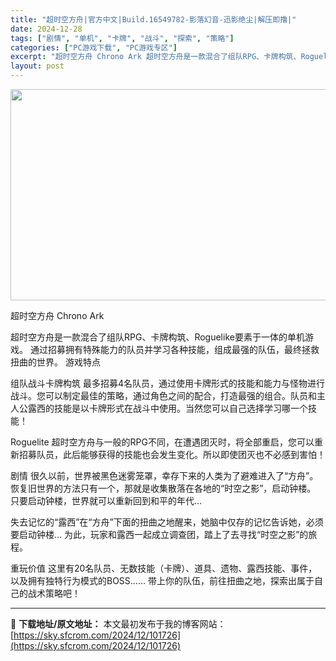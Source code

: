 ```yaml
---
title: "超时空方舟|官方中文|Build.16549782-影落幻音-迅影绝尘|解压即撸|"
date: 2024-12-28
tags: ["剧情", "单机", "卡牌", "战斗", "探索", "策略"]
categories: ["PC游戏下载", "PC游戏专区"]
excerpt: "超时空方舟 Chrono Ark 超时空方舟是一款混合了组队RPG、卡牌构筑、Roguelike要素于一体的单机游戏。 通过招募拥有特殊能力的队员并学习各种技能，组成最强的队伍，最终拯救扭曲的世界。 游戏特点 组队战斗卡牌构筑 最多招募4名队员，通过使用卡牌形式的技能和能力与怪物进行战斗。您可以制定&hellip;"
layout: post
---
```


<img class="aligncenter size-full wp-image-101724" src="https://sky.sfcrom.com/wp-content/uploads/2024/12/202412281451212.webp" alt="" width="600" height="338" />

超时空方舟 Chrono Ark

超时空方舟是一款混合了组队RPG、卡牌构筑、Roguelike要素于一体的单机游戏。
通过招募拥有特殊能力的队员并学习各种技能，组成最强的队伍，最终拯救扭曲的世界。
游戏特点

组队战斗卡牌构筑
最多招募4名队员，通过使用卡牌形式的技能和能力与怪物进行战斗。您可以制定最佳的策略，通过角色之间的配合，打造最强的组合。队员和主人公露西的技能是以卡牌形式在战斗中使用。当然您可以自己选择学习哪一个技能！

Roguelite
超时空方舟与一般的RPG不同，在遭遇团灭时，将全部重启，您可以重新招募队员，此后能够获得的技能也会发生变化。所以即使团灭也不必感到害怕！

剧情
很久以前，世界被黑色迷雾笼罩，幸存下来的人类为了避难进入了“方舟”。
恢复旧世界的方法只有一个，那就是收集散落在各地的“时空之影”，启动钟楼。
只要启动钟楼，世界就可以重新回到和平的年代…

失去记忆的“露西”在“方舟”下面的扭曲之地醒来，她脑中仅存的记忆告诉她，必须要启动钟楼…
为此，玩家和露西一起成立调查团，踏上了去寻找“时空之影”的旅程。

重玩价值
这里有20名队员、无数技能（卡牌）、道具、遗物、露西技能、事件，以及拥有独特行为模式的BOSS……
带上你的队伍，前往扭曲之地，探索出属于自己的战术策略吧！

---
📖 **下载地址/原文地址：** 本文最初发布于我的博客网站：[https://sky.sfcrom.com/2024/12/101726](https://sky.sfcrom.com/2024/12/101726)
